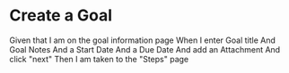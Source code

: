 # Create a Goal

Given that I am on the goal information page
When I enter Goal title
And Goal Notes
And a Start Date
And a Due Date
And add an Attachment
And click "next"
Then I am taken to the "Steps" page

###

